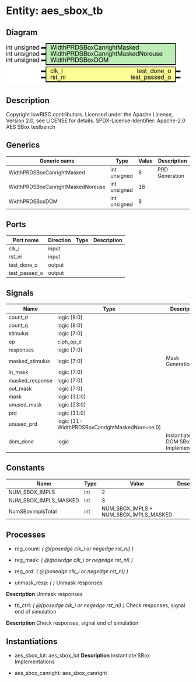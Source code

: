 # Entity: aes_sbox_tb
## Diagram
![Diagram](aes_sbox_tb.svg "Diagram")
## Description
Copyright lowRISC contributors.
 Licensed under the Apache License, Version 2.0, see LICENSE for details.
 SPDX-License-Identifier: Apache-2.0
 AES SBox testbench
 
## Generics
| Generic name                      | Type         | Value | Description     |
| --------------------------------- | ------------ | ----- | --------------- |
| WidthPRDSBoxCanrightMasked        | int unsigned | 8     | PRD Generation  |
| WidthPRDSBoxCanrightMaskedNoreuse | int unsigned | 18    |                 |
| WidthPRDSBoxDOM                   | int unsigned | 8     |                 |
## Ports
| Port name     | Direction | Type | Description |
| ------------- | --------- | ---- | ----------- |
| clk_i         | input     |      |             |
| rst_ni        | input     |      |             |
| test_done_o   | output    |      |             |
| test_passed_o | output    |      |             |
## Signals
| Name            | Type                                           | Description                          |
| --------------- | ---------------------------------------------- | ------------------------------------ |
| count_d         | logic [8:0]                                    |                                      |
| count_q         | logic [8:0]                                    |                                      |
| stimulus        | logic [7:0]                                    |                                      |
| op              | ciph_op_e                                      |                                      |
| responses       | logic [7:0]                                    |                                      |
| masked_stimulus | logic  [7:0]                                   | Mask Generation                      |
| in_mask         | logic  [7:0]                                   |                                      |
| masked_response | logic  [7:0]                                   |                                      |
| out_mask        | logic  [7:0]                                   |                                      |
| mask            | logic [31:0]                                   |                                      |
| unused_mask     | logic [23:0]                                   |                                      |
| prd             | logic                                   [31:0] |                                      |
| unused_prd      | logic [31-WidthPRDSBoxCanrightMaskedNoreuse:0] |                                      |
| dom_done        | logic                                          | Instantiate DOM SBox Implementation  |
## Constants
| Name                  | Type | Value                                  | Description |
| --------------------- | ---- | -------------------------------------- | ----------- |
| NUM_SBOX_IMPLS        | int  | 2                                      |             |
| NUM_SBOX_IMPLS_MASKED | int  | 3                                      |             |
| NumSBoxImplsTotal     | int  | NUM_SBOX_IMPLS + NUM_SBOX_IMPLS_MASKED |             |
## Processes
- reg_count: _( @(posedge clk_i or negedge rst_ni) )_

- reg_mask: _( @(posedge clk_i or negedge rst_ni) )_

- reg_prd: _( @(posedge clk_i or negedge rst_ni) )_

- unmask_resp: _(  )_
Unmask responses

**Description**
Unmask responses

- tb_ctrl: _( @(posedge clk_i or negedge rst_ni) )_
Check responses, signal end of simulation

**Description**
Check responses, signal end of simulation

## Instantiations
- aes_sbox_lut: aes_sbox_lut
**Description**
Instantiate SBox Implementations

- aes_sbox_canright: aes_sbox_canright
